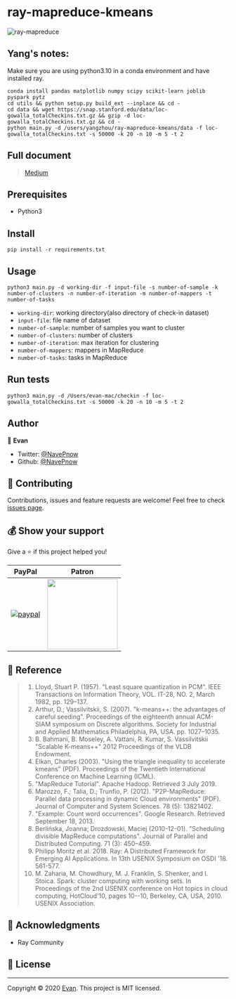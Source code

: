 # ray-mapreduce-kmeans
![ray-mapreduce](https://miro.medium.com/max/1400/1*2omU7XHeJUWgZ3kleRJ-OA.png)

## Yang's notes:
Make sure you are using python3.10 in a conda environment and have installed ray.

```
conda install pandas matplotlib numpy scipy scikit-learn joblib pyspark pytz
cd utils && python setup.py build_ext --inplace && cd -
cd data && wget https://snap.stanford.edu/data/loc-gowalla_totalCheckins.txt.gz && gzip -d loc-gowalla_totalCheckins.txt.gz && cd -
python main.py -d /users/yangzhou/ray-mapreduce-kmeans/data -f loc-gowalla_totalCheckins.txt -s 50000 -k 20 -n 10 -m 5 -t 2
```

## Full document
> [Medium](https://medium.com/navepnow/ray-supported-high-performance-distributed-clustering-algorithm-46389d422802)

## Prerequisites

* Python3

## Install
    pip install -r requirements.txt

## Usage
    python3 main.py -d working-dir -f input-file -s number-of-sample -k number-of-clusters -n number-of-iteration -m number-of-mappers -t number-of-tasks

* `working-dir`: working directory(also directory of check-in dataset)
* `input-file`: file name of dataset
* `number-of-sample`: number of samples you want to cluster
* `number-of-clusters`: number of clusters
* `number-of-iteration`: max iteration for clustering
* `number-of-mappers`: mappers in MapReduce
* `number-of-tasks`: tasks in MapReduce

## Run tests
    python3 main.py -d /Users/evan-mac/checkin -f loc-gowalla_totalCheckins.txt -s 50000 -k 20 -n 10 -m 5 -t 2

## Author

👤 **Evan**

* Twitter: [@NavePnow](https://twitter.com/NavePnow)
* Github: [@NavePnow](https://github.com/NavePnow)

## 🤝 Contributing

Contributions, issues and feature requests are welcome!
Feel free to check [issues page](https://github.com/NavePnow/ray-mapreduce-kmeans/issues).

## 💰 Show your support

Give a ⭐️ if this project helped you!

| PayPal                                                                                                                                                                       | Patron                                                                                                    |
| ---------------------------------------------------------------------------------------------------------------------------------------------------------------------------- | ------------------------------------------------------------------- |
| [![paypal](https://www.paypalobjects.com/en_US/i/btn/btn_donateCC_LG.gif)](https://www.paypal.com/cgi-bin/webscr?cmd=_donations&business=DSZJCN4ZUEW74&currency_code=USD&source=url) |   <a href="https://www.patreon.com/NavePnow"> <img src="https://c5.patreon.com/external/logo/become_a_patron_button@2x.png" width="160"> </a>

## 📖 Reference
> 1. Lloyd, Stuart P. (1957). "Least square quantization in PCM". IEEE Transactions on Information Theory, VOL. IT-28, NO. 2, March 1982, pp. 129–137.
> 2. Arthur, D.; Vassilvitskii, S. (2007). "k-means++: the advantages of careful seeding". Proceedings of the eighteenth annual ACM-SIAM symposium on Discrete algorithms. Society for Industrial and Applied Mathematics Philadelphia, PA, USA. pp. 1027–1035.
> 3. B. Bahmani, B. Moseley, A. Vattani, R. Kumar, S. Vassilvitskii "Scalable K-means++" 2012 Proceedings of the VLDB Endowment.
> 4. Elkan, Charles (2003). "Using the triangle inequality to accelerate kmeans" (PDF). Proceedings of the Twentieth International Conference on Machine Learning (ICML).
> 5. "MapReduce Tutorial". Apache Hadoop. Retrieved 3 July 2019.
> 6. Marozzo, F.; Talia, D.; Trunfio, P. (2012). "P2P-MapReduce: Parallel data processing in dynamic Cloud environments" (PDF). Journal of Computer and System Sciences. 78 (5): 13821402.
> 7. "Example: Count word occurrences". Google Research. Retrieved September 18, 2013.
> 8. Berlińska, Joanna; Drozdowski, Maciej (2010-12-01). "Scheduling divisible MapReduce computations". Journal of Parallel and Distributed Computing. 71 (3): 450–459.
> 9. Philipp Moritz et al. 2018. Ray: A Distributed Framework for Emerging AI Applications. In 13th USENIX Symposium on OSDI '18. 561-577.
> 10. M. Zaharia, M. Chowdhury, M. J. Franklin, S. Shenker, and I. Stoica. Spark: cluster computing with working sets. In Proceedings of the 2nd USENIX conference on Hot topics in cloud computing, HotCloud'10, pages 10--10, Berkeley, CA, USA, 2010. USENIX Association.
## 🙏 Acknowledgments
* Ray Community

## 📝 License

---
Copyright © 2020 [Evan](https://github.com/NavePnow).
This project is MIT licensed.
